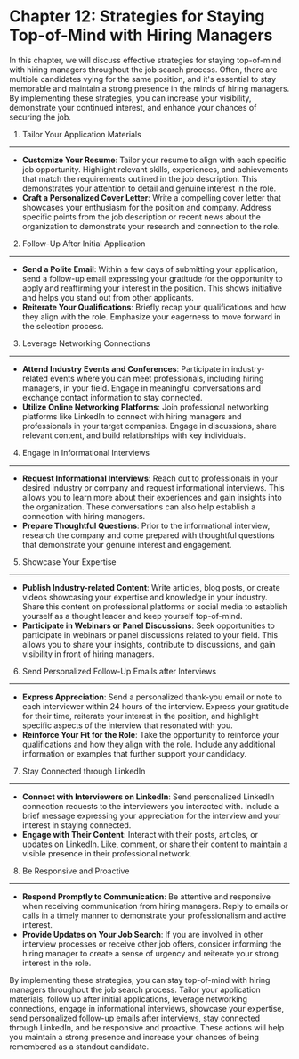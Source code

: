 Chapter 12: Strategies for Staying Top-of-Mind with Hiring Managers
===================================================================

In this chapter, we will discuss effective strategies for staying top-of-mind with hiring managers throughout the job search process. Often, there are multiple candidates vying for the same position, and it's essential to stay memorable and maintain a strong presence in the minds of hiring managers. By implementing these strategies, you can increase your visibility, demonstrate your continued interest, and enhance your chances of securing the job.

1. Tailor Your Application Materials
------------------------------------

* **Customize Your Resume**: Tailor your resume to align with each specific job opportunity. Highlight relevant skills, experiences, and achievements that match the requirements outlined in the job description. This demonstrates your attention to detail and genuine interest in the role.
* **Craft a Personalized Cover Letter**: Write a compelling cover letter that showcases your enthusiasm for the position and company. Address specific points from the job description or recent news about the organization to demonstrate your research and connection to the role.

2. Follow-Up After Initial Application
--------------------------------------

* **Send a Polite Email**: Within a few days of submitting your application, send a follow-up email expressing your gratitude for the opportunity to apply and reaffirming your interest in the position. This shows initiative and helps you stand out from other applicants.
* **Reiterate Your Qualifications**: Briefly recap your qualifications and how they align with the role. Emphasize your eagerness to move forward in the selection process.

3. Leverage Networking Connections
----------------------------------

* **Attend Industry Events and Conferences**: Participate in industry-related events where you can meet professionals, including hiring managers, in your field. Engage in meaningful conversations and exchange contact information to stay connected.
* **Utilize Online Networking Platforms**: Join professional networking platforms like LinkedIn to connect with hiring managers and professionals in your target companies. Engage in discussions, share relevant content, and build relationships with key individuals.

4. Engage in Informational Interviews
-------------------------------------

* **Request Informational Interviews**: Reach out to professionals in your desired industry or company and request informational interviews. This allows you to learn more about their experiences and gain insights into the organization. These conversations can also help establish a connection with hiring managers.
* **Prepare Thoughtful Questions**: Prior to the informational interview, research the company and come prepared with thoughtful questions that demonstrate your genuine interest and engagement.

5. Showcase Your Expertise
--------------------------

* **Publish Industry-related Content**: Write articles, blog posts, or create videos showcasing your expertise and knowledge in your industry. Share this content on professional platforms or social media to establish yourself as a thought leader and keep yourself top-of-mind.
* **Participate in Webinars or Panel Discussions**: Seek opportunities to participate in webinars or panel discussions related to your field. This allows you to share your insights, contribute to discussions, and gain visibility in front of hiring managers.

6. Send Personalized Follow-Up Emails after Interviews
------------------------------------------------------

* **Express Appreciation**: Send a personalized thank-you email or note to each interviewer within 24 hours of the interview. Express your gratitude for their time, reiterate your interest in the position, and highlight specific aspects of the interview that resonated with you.
* **Reinforce Your Fit for the Role**: Take the opportunity to reinforce your qualifications and how they align with the role. Include any additional information or examples that further support your candidacy.

7. Stay Connected through LinkedIn
----------------------------------

* **Connect with Interviewers on LinkedIn**: Send personalized LinkedIn connection requests to the interviewers you interacted with. Include a brief message expressing your appreciation for the interview and your interest in staying connected.
* **Engage with Their Content**: Interact with their posts, articles, or updates on LinkedIn. Like, comment, or share their content to maintain a visible presence in their professional network.

8. Be Responsive and Proactive
------------------------------

* **Respond Promptly to Communication**: Be attentive and responsive when receiving communication from hiring managers. Reply to emails or calls in a timely manner to demonstrate your professionalism and active interest.
* **Provide Updates on Your Job Search**: If you are involved in other interview processes or receive other job offers, consider informing the hiring manager to create a sense of urgency and reiterate your strong interest in the role.

By implementing these strategies, you can stay top-of-mind with hiring managers throughout the job search process. Tailor your application materials, follow up after initial applications, leverage networking connections, engage in informational interviews, showcase your expertise, send personalized follow-up emails after interviews, stay connected through LinkedIn, and be responsive and proactive. These actions will help you maintain a strong presence and increase your chances of being remembered as a standout candidate.
